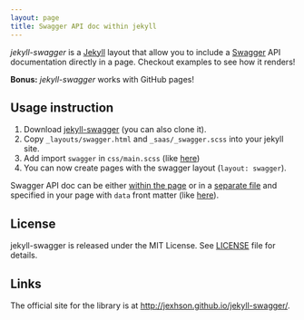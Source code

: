```yaml
---
layout: page
title: Swagger API doc within jekyll
---
```


_jekyll-swagger_ is a [Jekyll](http://jekyllrb.com/) layout that allow you to
include a [Swagger](http://swagger.io/) API documentation directly in a page.
Checkout examples to see how it renders!

**Bonus:** _jekyll-swagger_ works with GitHub pages!


## Usage instruction

 1. Download
 [jekyll-swagger](https://github.com/jexhson/jekyll-swagger/zipball/master)
 (you can also clone it).
 2. Copy `_layouts/swagger.html` and `_saas/_swagger.scss` into your jekyll site.
 3. Add import `swagger` in `css/main.scss` (like [here](https://github.com/jexhson/jekyll-swagger/blob/gh-pages/css/main.scss#L51))
 4. You can now create pages with the swagger layout (`layout: swagger`).

Swagger API doc can be either [within the page](https://raw.githubusercontent.com/jexhson/jekyll-swagger/gh-pages/example-1.md)
or in a [separate file](https://raw.githubusercontent.com/jexhson/jekyll-swagger/gh-pages/_data/fruits.yml)
and specified in your page with `data` front matter (like [here](https://raw.githubusercontent.com/jexhson/jekyll-swagger/gh-pages/example-2.md#L4)).

## License

jekyll-swagger is released under the MIT License. See [LICENSE][1] file for
details.

## Links

The official site for the library is at <http://jexhson.github.io/jekyll-swagger/>.


[1]: https://github.com/jexhson/jekyll-swagger/blob/master/LICENSE
